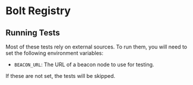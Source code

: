 # Bolt Registry

## Running Tests

Most of these tests rely on external sources. To run them, you will need to set the following environment variables:
- `BEACON_URL`: The URL of a beacon node to use for testing.

If these are not set, the tests will be skipped.
